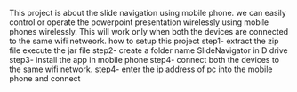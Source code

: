 This project is about the slide navigation using mobile phone.
we can easily control or operate the powerpoint presentation wirelessly using mobile phones wirelessly.
This will work only when both the devices are connected to the same wifi netweork.
how to setup this project 
step1- extract the zip file execute the jar file 
step2- create a folder name SlideNavigator in D drive 
step3- install the app in mobile phone 
step4- connect both the devices to the same wifi network.
step4- enter the ip address of pc into the mobile phone and connect 
